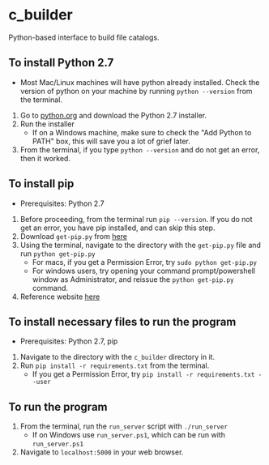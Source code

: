 # c_builder
Python-based interface to build file catalogs.

## To install Python 2.7
- Most Mac/Linux machines will have python already installed. Check the version of python on your machine by running `python --version` from the terminal.
1. Go to [python.org](python.org) and download the Python 2.7 installer.
2. Run the installer
    - If on a Windows machine, make sure to check the "Add Python to PATH" box, this will save you a lot of grief later.
3. From the terminal, if you type `python --version` and do not get an error, then it worked.

## To install pip
- Prerequisites: Python 2.7
1. Before proceeding, from the terminal run `pip --version`. If you do not get an error, you have pip installed, and can skip this step.
2. Download `get-pip.py` from [here](https://bootstrap.pypa.io/get-pip.py)
3. Using the terminal, navigate to the directory with the `get-pip.py` file and run `python get-pip.py`
    - For macs, if you get a Permission Error, try `sudo python get-pip.py`
    - For windows users, try opening your command prompt/powershell window as Administrator, and reissue the `python get-pip.py` command.
4. Reference website [here](https://pip.pypa.io/en/stable/installing/)

## To install necessary files to run the program
- Prerequisites: Python 2.7, pip
1. Navigate to the directory with the `c_builder` directory in it.
2. Run `pip install -r requirements.txt` from the terminal.
    - If you get a Permission Error, try `pip install -r requirements.txt --user`

## To run the program
1. From the terminal, run the `run_server` script with `./run_server`
    - If on Windows use `run_server.ps1`, which can be run with `run_server.ps1`
2. Navigate to `localhost:5000` in your web browser.
